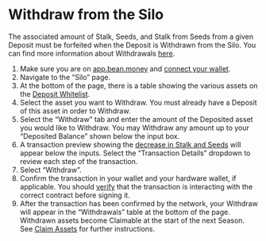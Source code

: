 # Withdraw from the Silo

The associated amount of Stalk, Seeds, and Stalk from Seeds from a given Deposit must be forfeited when the Deposit is Withdrawn from the Silo. You can find more information about Withdrawals [here](../../farm/silo.md#withdraw).

1. Make sure you are on [app.bean.money](https://app.bean.money/) and [connect your wallet](../getting-started/connect-wallet.md).
2. Navigate to the “Silo” page.
3. At the bottom of the page, there is a table showing the various assets on the [Deposit Whitelist](../../farm/silo.md#deposit-whitelist).
4. Select the asset you want to Withdraw. You must already have a Deposit of this asset in order to Withdraw.
5. Select the “Withdraw” tab and enter the amount of the Deposited asset you would like to Withdraw. You may Withdraw any amount up to your “Deposited Balance” shown below the input box.
6. A transaction preview showing the [decrease in Stalk and Seeds](../../farm/silo.md#the-stalk-system) will appear below the inputs. Select the “Transaction Details” dropdown to review each step of the transaction.
7. Select “Withdraw”.
8. Confirm the transaction in your wallet and your hardware wallet, if applicable. You should [verify](https://docs.bean.money/additional-resources/contracts) that the transaction is interacting with the correct contract before signing it.
9. After the transaction has been confirmed by the network, your Withdraw will appear in the “Withdrawals” table at the bottom of the page. Withdrawn assets become Claimable at the start of the next Season. See [Claim Assets](claim-assets.md) for further instructions.
